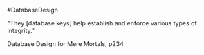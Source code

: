 #DatabaseDesign 

"They [database keys] help establish and enforce various types of integrity."

Database Design for Mere Mortals, p234